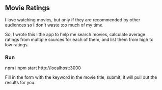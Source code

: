 ## Movie Ratings
I love watching movies, but only if they are recommended by other audiences so I don't waste too much of my time.

So, I wrote this little app to help me search movies, calculate average ratings from multiple sources for each of them, and list them from high to low ratings.

### Run
npm i
npm start
http://localhost:3000

Fill in the form with the keyword in the movie title, submit, it will pull out the results for you.
